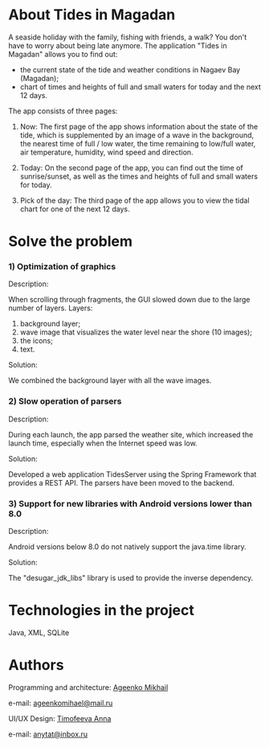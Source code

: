 # About Tides in Magadan
A seaside holiday with the family, fishing with friends, a walk? You don't have to worry about being late anymore. The application "Tides in Magadan" allows you to find out: 
- the current state of the tide and weather conditions in Nagaev Bay (Magadan); 
- chart of times and heights of full and small waters for today and the next 12 days.

The app consists of three pages:
1) Now:
The first page of the app shows information about the state of the tide,
which is supplemented by an image of a wave in the background, the nearest time of full / low water,
the time remaining to low/full water, air temperature,
humidity, wind speed and direction.

2) Today:
On the second page of the app, you can find out the time of sunrise/sunset,
as well as the times and heights of full and small waters for today.

3) Pick of the day:
The third page of the app allows you to view the tidal chart for one of the next 12 days.


# Solve the problem
### 1) Optimization of graphics
Description:

When scrolling through fragments, the GUI slowed down due to the large number of layers. Layers:
  1) background layer;
  2) wave image that visualizes the water level near the shore (10 images);
  3) the icons;
  4) text.
  
Solution:

We combined the background layer with all the wave images.

### 2) Slow operation of parsers
Description:

During each launch, the app parsed the weather site, which increased the launch time, especially when the Internet speed was low.

Solution:

Developed a web application TidesServer using the Spring Framework that provides a REST API.
The parsers have been moved to the backend.

### 3) Support for new libraries with Android versions lower than 8.0
Description:

Android versions below 8.0 do not natively support the java.time library.

Solution:

The "desugar_jdk_libs" library is used to provide the inverse dependency.



# Technologies in the project
Java, XML, SQLite


# Authors
Programming and architecture: [Ageenko Mikhail](https://github.com/millerM907)

e-mail: ageenkomihael@mail.ru

UI/UX Design: [Timofeeva Anna](https://github.com/timofann)

e-mail: anytat@inbox.ru

